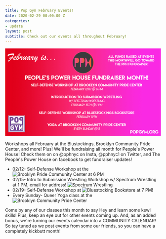 ```yaml
---
title: Pop Gym February Events!
date: 2020-02-29 00:00:00 Z
categories:
- update
layout: post
subtitle: Check out our events all throughout February!
---
```


![Pop Gym February](/assets/pphpopgymfeb.jpg)

Workshops all February at the Blustockings, Brooklyn Community Pride Center, and more! Plus! We'll be fundraising all month for People's Power House! Check them on on @pphnyc on Insta, @pphnyc1 on Twitter, and The People's Power House on facebook to get fundraiser updates!

* 02/12- Self-Defense Workshop at the ![Brooklyn Pride Community Center](https://withfriends.co/event/3763084/lgbtq_self_defense_class) at 6 PM
* 02/15- Intro to Submission Wrestling Workshop w/ Spectrum Wrestling at 1 PM, email for address! ![Spectrum Wrestling](https://withfriends.co/event/3787221/submission_wrestling_beginner_workshop)
* 02/19- Self-Defense Workshop at ![Bluestocking Bookstore](https://withfriends.co/event/3794733/pop_gym_pop_up_free_self_defense_workshop) at 7 PM!
* Every Sunday- Queer Yoga class at the ![Brooklyn Community Pride Center](https://withfriends.co/event/3787270/sunday_lgtbqand_yoga_with_kirsten)



Come by any of our classes this month to say Hey and learn some kewl skills! Plus, keep an eye out for other events coming up. And, as an added bonus, we're turning our events calendar into a COMMUNITY CALENDAR! So tay tuned as we post events from some our friends, so you can have a completely kickbutt month!
